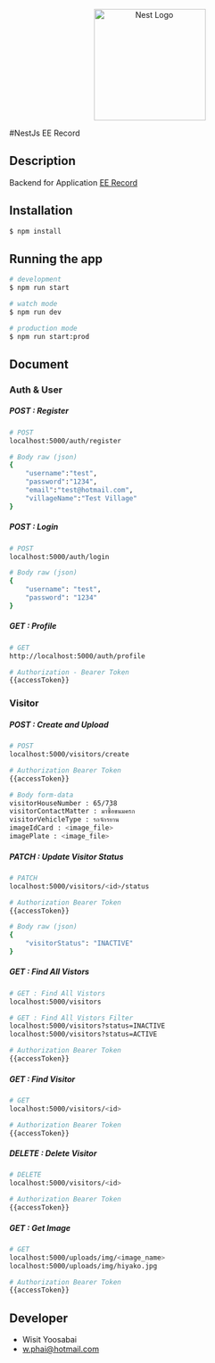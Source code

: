 <p align="center">
  <a href="http://nestjs.com/" target="blank"><img src="https://nestjs.com/img/logo-small.svg" width="200" alt="Nest Logo" /></a>
</p>

[circleci-image]: https://img.shields.io/circleci/build/github/nestjs/nest/master?token=abc123def456
[circleci-url]: https://circleci.com/gh/nestjs/nest

  <!-- <p align="center">A progressive <a href="http://nodejs.org" target="_blank">Node.js</a> framework for building efficient and scalable server-side applications.<p> -->

<!-- <p align="center">
<a href="https://www.npmjs.com/~nestjscore" target="_blank"><img src="https://img.shields.io/npm/v/@nestjs/core.svg" alt="NPM Version" /></a>
<a href="https://www.npmjs.com/~nestjscore" target="_blank"><img src="https://img.shields.io/npm/l/@nestjs/core.svg" alt="Package License" /></a>
<a href="https://www.npmjs.com/~nestjscore" target="_blank"><img src="https://img.shields.io/npm/dm/@nestjs/common.svg" alt="NPM Downloads" /></a>
<a href="https://circleci.com/gh/nestjs/nest" target="_blank"><img src="https://img.shields.io/circleci/build/github/nestjs/nest/master" alt="CircleCI" /></a>
<a href="https://coveralls.io/github/nestjs/nest?branch=master" target="_blank"><img src="https://coveralls.io/repos/github/nestjs/nest/badge.svg?branch=master#9" alt="Coverage" /></a>
<a href="https://discord.gg/G7Qnnhy" target="_blank"><img src="https://img.shields.io/badge/discord-online-brightgreen.svg" alt="Discord"/></a>
<a href="https://opencollective.com/nest#backer" target="_blank"><img src="https://opencollective.com/nest/backers/badge.svg" alt="Backers on Open Collective" /></a>
<a href="https://opencollective.com/nest#sponsor" target="_blank"><img src="https://opencollective.com/nest/sponsors/badge.svg" alt="Sponsors on Open Collective" /></a> -->

  <!-- <a href="https://paypal.me/kamilmysliwiec" target="_blank"><img src="https://img.shields.io/badge/Donate-PayPal-ff3f59.svg"/></a>
    <a href="https://opencollective.com/nest#sponsor"  target="_blank"><img src="https://img.shields.io/badge/Support%20us-Open%20Collective-41B883.svg" alt="Support us"></a>
  <a href="https://twitter.com/nestframework" target="_blank"><img src="https://img.shields.io/twitter/follow/nestframework.svg?style=social&label=Follow"></a>
</p> -->
  <!--[![Backers on Open Collective](https://opencollective.com/nest/backers/badge.svg)](https://opencollective.com/nest#backer)
  [![Sponsors on Open Collective](https://opencollective.com/nest/sponsors/badge.svg)](https://opencollective.com/nest#sponsor)-->

#NestJs EE Record

## Description

Backend for Application [EE Record](https://github.com/PhaiWisit/Flutter-App-EErecord-with-Provider)

## Installation

```bash
$ npm install
```

## Running the app

```bash
# development
$ npm run start

# watch mode
$ npm run dev

# production mode
$ npm run start:prod
```

## Document

### Auth & User

##### POST : Register

```bash
# POST
localhost:5000/auth/register

# Body raw (json)
{
    "username":"test",
    "password":"1234",
    "email":"test@hotmail.com",
    "villageName":"Test Village"
}
```

##### POST : Login

```bash
# POST
localhost:5000/auth/login

# Body raw (json)
{
    "username": "test",
    "password": "1234"
}
```

##### GET : Profile

```bash
# GET
http://localhost:5000/auth/profile

# Authorization - Bearer Token
{{accessToken}}
```

### Visitor

##### POST : Create and Upload

```bash
# POST
localhost:5000/visitors/create

# Authorization Bearer Token
{{accessToken}}

# Body form-data
visitorHouseNumber : 65/738
visitorContactMatter : มาซื้อขนมครก
visitorVehicleType : รถจักรยาน
imageIdCard : <image_file>
imagePlate : <image_file>
```

##### PATCH : Update Visitor Status

```bash
# PATCH
localhost:5000/visitors/<id>/status

# Authorization Bearer Token
{{accessToken}}

# Body raw (json)
{
    "visitorStatus": "INACTIVE"
}
```

##### GET : Find All Vistors

```bash
# GET : Find All Vistors
localhost:5000/visitors

# GET : Find All Vistors Filter
localhost:5000/visitors?status=INACTIVE
localhost:5000/visitors?status=ACTIVE

# Authorization Bearer Token
{{accessToken}}
```

##### GET : Find Visitor

```bash
# GET
localhost:5000/visitors/<id>

# Authorization Bearer Token
{{accessToken}}
```

##### DELETE : Delete Visitor

```bash
# DELETE
localhost:5000/visitors/<id>

# Authorization Bearer Token
{{accessToken}}
```

##### GET : Get Image

```bash
# GET
localhost:5000/uploads/img/<image_name>
localhost:5000/uploads/img/hiyako.jpg

# Authorization Bearer Token
{{accessToken}}
```

<!-- ## Support

Nest is an MIT-licensed open source project. It can grow thanks to the sponsors and support by the amazing backers. If you'd like to join them, please [read more here](https://docs.nestjs.com/support). -->

## Developer

- Wisit Yoosabai
- w.phai@hotmail.com


